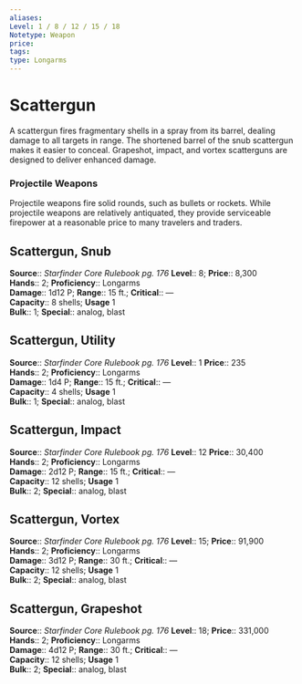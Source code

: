 ```yaml
---
aliases: 
Level: 1 / 8 / 12 / 15 / 18
Notetype: Weapon
price: 
tags: 
type: Longarms
---
```


# Scattergun

A scattergun fires fragmentary shells in a spray from its barrel, dealing damage to all targets in range. The shortened barrel of the snub scattergun makes it easier to conceal. Grapeshot, impact, and vortex scatterguns are designed to deliver enhanced damage.

### Projectile Weapons

Projectile weapons fire solid rounds, such as bullets or rockets. While projectile weapons are relatively antiquated, they provide serviceable firepower at a reasonable price to many travelers and traders.  

## Scattergun, Snub

**Source**:: _Starfinder Core Rulebook pg. 176_
**Level**:: 8;
**Price**:: 8,300  
**Hands**:: 2;
**Proficiency**:: Longarms  
**Damage**:: 1d12 P; **Range**:: 15 ft.;
**Critical**:: —  
**Capacity**:: 8 shells; **Usage** 1  
**Bulk**:: 1;
**Special**:: analog, blast

## Scattergun, Utility

**Source**:: _Starfinder Core Rulebook pg. 176_
**Level**:: 1
**Price**:: 235  
**Hands**:: 2;
**Proficiency**:: Longarms  
**Damage**:: 1d4 P; **Range**:: 15 ft.;
**Critical**:: —  
**Capacity**:: 4 shells; **Usage** 1  
**Bulk**:: 1;
**Special**:: analog, blast

## Scattergun, Impact

**Source**:: _Starfinder Core Rulebook pg. 176_
**Level**:: 12
**Price**:: 30,400  
**Hands**:: 2;
**Proficiency**:: Longarms  
**Damage**:: 2d12 P; **Range**:: 15 ft.;
**Critical**:: —  
**Capacity**:: 12 shells; **Usage** 1  
**Bulk**:: 2;
**Special**:: analog, blast

## Scattergun, Vortex

**Source**:: _Starfinder Core Rulebook pg. 176_
**Level**:: 15;
**Price**:: 91,900  
**Hands**:: 2;
**Proficiency**:: Longarms  
**Damage**:: 3d12 P; **Range**:: 30 ft.;
**Critical**:: —  
**Capacity**:: 12 shells; **Usage** 1  
**Bulk**:: 2;
**Special**:: analog, blast

## Scattergun, Grapeshot

**Source**:: _Starfinder Core Rulebook pg. 176_
**Level**:: 18;
**Price**:: 331,000  
**Hands**:: 2;
**Proficiency**:: Longarms  
**Damage**:: 4d12 P; **Range**:: 30 ft.;
**Critical**:: —  
**Capacity**:: 12 shells; **Usage** 1  
**Bulk**:: 2;
**Special**:: analog, blast
